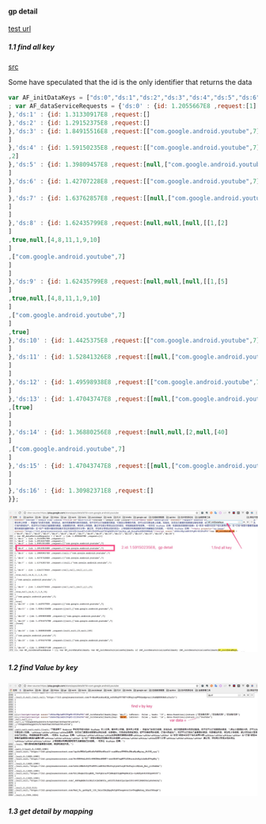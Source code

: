 #### gp detail

[test url](view-source:https://play.google.com/store/apps/details?id=com.google.android.youtube)

##### 1.1 find all key
[src](https://github.com/facundoolano/google-play-scraper/blob/dev/lib/app.js#L47:25)

Some have speculated that the id is the only identifier that returns the data 
```js
var AF_initDataKeys = ["ds:0","ds:1","ds:2","ds:3","ds:4","ds:5","ds:6","ds:7","ds:8","ds:9","ds:10","ds:11","ds:12","ds:13","ds:14","ds:15","ds:16"]
; var AF_dataServiceRequests = {'ds:0' : {id: 1.2055667E8 ,request:[1]
},'ds:1' : {id: 1.31330917E8 ,request:[]
},'ds:2' : {id: 1.29152375E8 ,request:[]
},'ds:3' : {id: 1.84915516E8 ,request:[["com.google.android.youtube",7]
]
},'ds:4' : {id: 1.59150235E8 ,request:[["com.google.android.youtube",7]
,2]
},'ds:5' : {id: 1.39809457E8 ,request:[null,["com.google.android.youtube",7]
]
},'ds:6' : {id: 1.42707228E8 ,request:[["com.google.android.youtube",7]
]
},'ds:7' : {id: 1.63762857E8 ,request:[[null,["com.google.android.youtube",7]
]
]
},'ds:8' : {id: 1.62435799E8 ,request:[null,null,[null,[[1,[2]
]
,true,null,[4,8,11,1,9,10]
]
,["com.google.android.youtube",7]
]
]
},'ds:9' : {id: 1.62435799E8 ,request:[null,null,[null,[[1,[5]
]
,true,null,[4,8,11,1,9,10]
]
,["com.google.android.youtube",7]
]
,true]
},'ds:10' : {id: 1.4425375E8 ,request:[["com.google.android.youtube",7]
]
},'ds:11' : {id: 1.52841326E8 ,request:[[null,["com.google.android.youtube",7]
]
]
},'ds:12' : {id: 1.49598938E8 ,request:[["com.google.android.youtube",7]
]
},'ds:13' : {id: 1.47043747E8 ,request:[[null,["com.google.android.youtube",7]
,[true]
]
]
},'ds:14' : {id: 1.36880256E8 ,request:[null,null,[2,null,[40]
]
,["com.google.android.youtube",7]
]
},'ds:15' : {id: 1.47043747E8 ,request:[[null,["com.google.android.youtube",7]
]
]
},'ds:16' : {id: 1.30982371E8 ,request:[]
}}; 
```
![findTheKey](https://raw.githubusercontent.com/huoyinghui/static/master/gp_deail01.jpg)


##### 1.2 find Value by key
![value](https://raw.githubusercontent.com/huoyinghui/static/master/gp_detail02.jpg)

##### 1.3 get detail by mapping 
